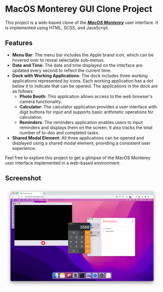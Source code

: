 # MacOS Monterey GUI Clone Project

This project is a web-based clone of the **_[MacOS Monterey](<(https://www.apple.com/by/macos/monterey/)>)_** user interface. It is implemented using HTML, SCSS, and JavaScript.

## Features

- **Menu Bar**: The menu bar includes the Apple brand icon, which can be hovered over to reveal selectable sub-menus.
- **Date and Time**: The date and time displayed on the interface are updated every second to reflect the current time.
- **Dock with Working Applications**: The dock includes three working applications represented by icons. Each working application has a dot below it to indicate that can be opened. The applications in the dock are as follows:
  - **Photo Booth**: This application allows access to the web browser's camera functionality.
  - **Calculator**: The calculator application provides a user interface with digit buttons for input and supports basic arithmetic operations for calculation.
  - **Reminders**: The reminders application enables users to input reminders and displays them on the screen. It also tracks the total number of to-dos and completed tasks.
- **Shared Modal Element**: All three applications can be opened and displayed using a shared modal element, providing a consistent user experience.

Feel free to explore this project to get a glimpse of the MacOS Monterey user interface implemented in a web-based environment.

## Screenshot

![](./img/monterey.png)
